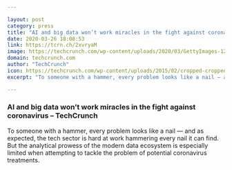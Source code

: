 ```yaml
---

layout: post
category: press
title: "AI and big data won’t work miracles in the fight against coronavirus"
date: 2020-03-26 18:08:53
link: https://tcrn.ch/2xvryaM
image: https://techcrunch.com/wp-content/uploads/2020/03/GettyImages-1202972312.jpg?w=633
domain: techcrunch.com
author: "TechCrunch"
icon: https://techcrunch.com/wp-content/uploads/2015/02/cropped-cropped-favicon-gradient.png?w=180
excerpt: "To someone with a hammer, every problem looks like a nail — and as expected, the tech sector is hard at work hammering every nail it can find. But the analytical prowess of the modern data ecosystem is especially limited when attempting to tackle the problem of potential coronavirus treatments."

---
```


### AI and big data won’t work miracles in the fight against coronavirus – TechCrunch

To someone with a hammer, every problem looks like a nail — and as expected, the tech sector is hard at work hammering every nail it can find. But the analytical prowess of the modern data ecosystem is especially limited when attempting to tackle the problem of potential coronavirus treatments.